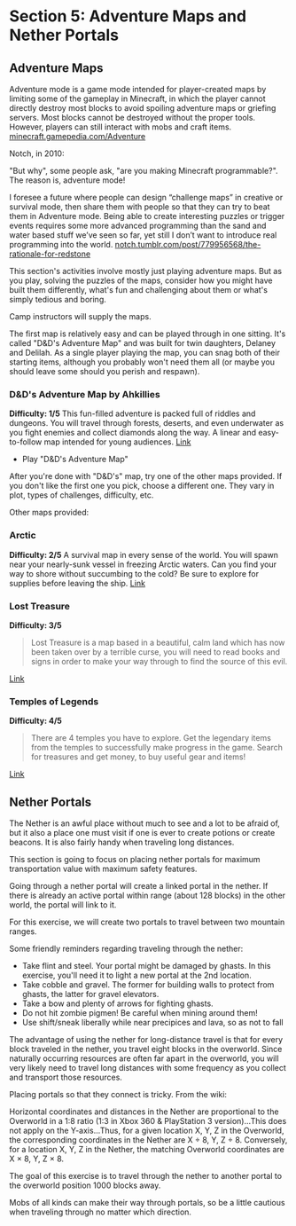 # Section 5: Adventure Maps and Nether Portals

## Adventure Maps

Adventure mode is a game mode intended for player-created maps by limiting some of the gameplay in Minecraft, in which the player cannot directly destroy most blocks to avoid spoiling adventure maps or griefing servers. Most blocks cannot be destroyed without the proper tools. However, players can still interact with mobs and craft items. [minecraft.gamepedia.com/Adventure](http://minecraft.gamepedia.com/Adventure)

Notch, in 2010:

"But why", some people ask, "are you making Minecraft programmable?". The reason is, adventure mode!

I foresee a future where people can design “challenge maps” in creative or survival mode, then share them with people so that they can try to beat them in Adventure mode. Being able to create interesting puzzles or trigger events requires some more advanced programming than the sand and water based stuff we’ve seen so far, yet still I don’t want to introduce real programming into the world. [notch.tumblr.com/post/779956568/the-rationale-for-redstone](http://notch.tumblr.com/post/779956568/the-rationale-for-redstone)

This section's activities involve mostly just playing adventure maps. But as you play, solving the puzzles of the maps, consider how you might have built them differently, what's fun and challenging about them or what's simply tedious and boring.

Camp instructors will supply the maps.

The first map is relatively easy and can be played through in one sitting. It's called "D&D's Adventure Map" and was built for twin daughters, Delaney and Delilah. As a single player playing the map, you can snag both of their starting items, although you probably won't need them all (or maybe you should leave some should you perish and respawn).

### D&D's Adventure Map by Ahkillies
**Difficulty: 1/5**
This fun-filled adventure is packed full of riddles and dungeons. You will travel through forests, deserts, and even underwater as you fight enemies and collect diamonds along the way. A linear and easy-to-follow map intended for young audiences.
[Link](http://www.minecraftforum.net/forums/mapping-and-modding/maps/1536138-childrens-adventure-map)

* Play "D&D's Adventure Map"

After you're done with "D&D's" map, try one of the other maps provided. If you don't like the first one you pick, choose a different one. They vary in plot, types of challenges, difficulty, etc.

Other maps provided:

### Arctic
**Difficulty: 2/5**
A survival map in every sense of the world. You will spawn near your nearly-sunk vessel in freezing Arctic waters. Can you find your way to shore without succumbing to the cold? Be sure to explore for supplies before leaving the ship.
[Link](http://www.minecraftforum.net/forums/mapping-and-modding/maps/1550608-arctic-survival-1-6-hardcore-normal-version)

### Lost Treasure
**Difficulty: 3/5**
>Lost Treasure is a map based in a beautiful, calm land which has now been taken over by a terrible curse, you will need to read books and signs in order to make your way through to find the source of this evil.

[Link](http://www.minecraftmaps.com/adventure-maps/lost-treasure)

### Temples of Legends
**Difficulty: 4/5**
>There are 4 temples you have to explore. Get the legendary items from the temples to successfully make progress in the game. Search for treasures and get money, to buy useful gear and items!

[Link](http://www.minecraftmaps.com/adventure-maps/temples-of-legends)

## Nether Portals

The Nether is an awful place without much to see and a lot to be afraid of, but it also a place one must visit if one is ever to create potions or create beacons. It is also fairly handy when traveling long distances.

This section is going to focus on placing nether portals for maximum transportation value with maximum safety features.

Going through a nether portal will create a linked portal in the nether. If there is already an active portal within range (about 128 blocks) in the other world, the portal will link to it.

For this exercise, we will create two portals to travel between two mountain ranges.

Some friendly reminders regarding traveling through the nether:

* Take flint and steel. Your portal might be damaged by ghasts. In this exercise, you'll need it to light a new portal at the 2nd location.
* Take cobble and gravel. The former for building walls to protect from ghasts, the latter for gravel elevators.
* Take a bow and plenty of arrows for fighting ghasts.
* Do not hit zombie pigmen! Be careful when mining around them!
* Use shift/sneak liberally while near precipices and lava, so as not to fall

The advantage of using the nether for long-distance travel is that for every block traveled in the nether, you travel eight blocks in the overworld. Since naturally occurring resources are often far apart in the overworld, you will very likely need to travel long distances with some frequency as you collect and transport those resources.

Placing portals so that they connect is tricky. From the wiki:

Horizontal coordinates and distances in the Nether are proportional to the Overworld in a 1:8 ratio (1:3 in Xbox 360 & PlayStation 3 version)...This does not apply on the Y-axis...Thus, for a given location X, Y, Z in the Overworld, the corresponding coordinates in the Nether are X ÷ 8, Y, Z ÷ 8. Conversely, for a location X, Y, Z in the Nether, the matching Overworld coordinates are X × 8, Y, Z × 8.

The goal of this exercise is to travel through the nether to another portal to the overworld position 1000 blocks away.

Mobs of all kinds can make their way through portals, so be a little cautious when traveling through no matter which direction.
